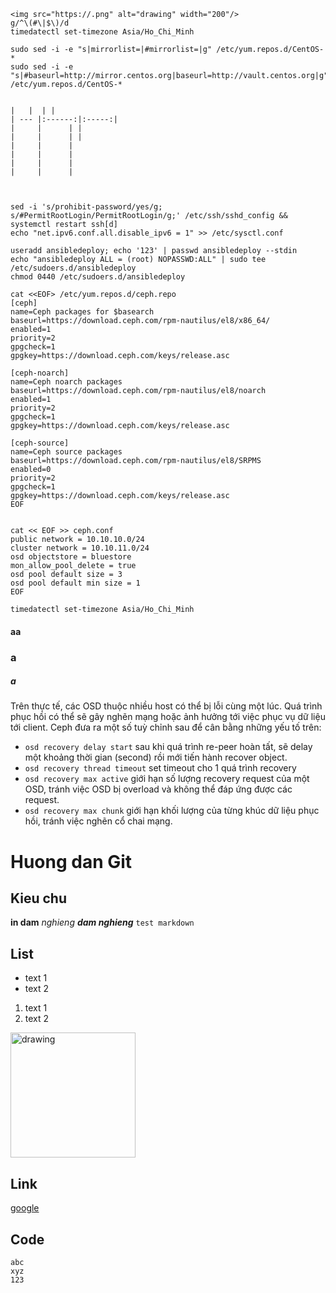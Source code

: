     <img src="https://.png" alt="drawing" width="200"/>
    g/^\(#\|$\)/d
    timedatectl set-timezone Asia/Ho_Chi_Minh

    sudo sed -i -e "s|mirrorlist=|#mirrorlist=|g" /etc/yum.repos.d/CentOS-*
    sudo sed -i -e "s|#baseurl=http://mirror.centos.org|baseurl=http://vault.centos.org|g" /etc/yum.repos.d/CentOS-*


    |   |  | |
    | --- |:------:|:-----:|
    |     |      | |
    |     |      | |
    |     |      |
    |     |      |
    |     |      |
    |     |      |
    
    
    
    sed -i 's/prohibit-password/yes/g; s/#PermitRootLogin/PermitRootLogin/g;' /etc/ssh/sshd_config && systemctl restart ssh[d]
    echo "net.ipv6.conf.all.disable_ipv6 = 1" >> /etc/sysctl.conf
    
    useradd ansibledeploy; echo '123' | passwd ansibledeploy --stdin
    echo "ansibledeploy ALL = (root) NOPASSWD:ALL" | sudo tee /etc/sudoers.d/ansibledeploy
    chmod 0440 /etc/sudoers.d/ansibledeploy
    
    cat <<EOF> /etc/yum.repos.d/ceph.repo
    [ceph]
    name=Ceph packages for $basearch
    baseurl=https://download.ceph.com/rpm-nautilus/el8/x86_64/
    enabled=1
    priority=2
    gpgcheck=1
    gpgkey=https://download.ceph.com/keys/release.asc

    [ceph-noarch]
    name=Ceph noarch packages
    baseurl=https://download.ceph.com/rpm-nautilus/el8/noarch
    enabled=1
    priority=2
    gpgcheck=1
    gpgkey=https://download.ceph.com/keys/release.asc

    [ceph-source]
    name=Ceph source packages
    baseurl=https://download.ceph.com/rpm-nautilus/el8/SRPMS
    enabled=0
    priority=2
    gpgcheck=1
    gpgkey=https://download.ceph.com/keys/release.asc
    EOF
    
    
    cat << EOF >> ceph.conf
    public network = 10.10.10.0/24
    cluster network = 10.10.11.0/24
    osd objectstore = bluestore
    mon_allow_pool_delete = true
    osd pool default size = 3
    osd pool default min size = 1
    EOF

    timedatectl set-timezone Asia/Ho_Chi_Minh
#### aa
### a
##### a

Trên thực tế, các OSD thuộc nhiều host có thể bị lỗi cùng một lúc. Quá trình phục hồi có thể sẽ gây nghẽn mạng hoặc ảnh hưởng tới việc phục vụ dữ liệu tới client. Ceph đưa ra một số tuỳ chỉnh sau để cân bằng những yếu tố trên:
- `osd recovery delay start` sau khi quá trình re-peer hoàn tất, sẽ delay một khoảng thời gian (second) rồi mới tiến hành recover object.
- `osd recovery thread timeout` set timeout cho 1 quá trình recovery
- `osd recovery max active` giới hạn số lượng recovery request của một OSD, tránh việc OSD bị overload và không thể đáp ứng được các request.
- `osd recovery max chunk` giới hạn khối lượng của từng khúc dữ liệu phục hồi, tránh việc nghẽn cổ chai mạng.  
# Huong dan Git
## Kieu chu
**in dam**
_nghieng_
**_dam nghieng_**
`test markdown`

## List
- text 1
- text 2
1. text 1
2. text 2

<img src="https://upload.wikimedia.org/wikipedia/commons/thumb/9/9b/RAID_0.svg/800px-RAID_0.svg.png" alt="drawing" width="200"/>

## Link
[google](https://google.com)

## Code
```
abc
xyz
123
```
